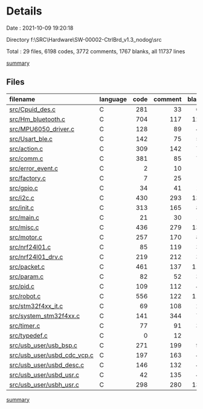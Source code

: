 # Details

Date : 2021-10-09 19:20:18

Directory f:\SRC\Hardware\SW-00002-CtrlBrd_v1.3_nodog\src

Total : 29 files,  6198 codes, 3772 comments, 1767 blanks, all 11737 lines

[summary](results.md)

## Files
| filename | language | code | comment | blank | total |
| :--- | :--- | ---: | ---: | ---: | ---: |
| [src/Cpuid_des.c](/src/Cpuid_des.c) | C | 281 | 33 | 60 | 374 |
| [src/Hm_bluetooth.c](/src/Hm_bluetooth.c) | C | 704 | 117 | 120 | 941 |
| [src/MPU6050_driver.c](/src/MPU6050_driver.c) | C | 128 | 89 | 41 | 258 |
| [src/Usart_ble.c](/src/Usart_ble.c) | C | 142 | 75 | 50 | 267 |
| [src/action.c](/src/action.c) | C | 309 | 142 | 72 | 523 |
| [src/comm.c](/src/comm.c) | C | 381 | 85 | 73 | 539 |
| [src/error_event.c](/src/error_event.c) | C | 2 | 10 | 7 | 19 |
| [src/factory.c](/src/factory.c) | C | 7 | 25 | 4 | 36 |
| [src/gpio.c](/src/gpio.c) | C | 34 | 41 | 10 | 85 |
| [src/i2c.c](/src/i2c.c) | C | 430 | 293 | 134 | 857 |
| [src/init.c](/src/init.c) | C | 313 | 165 | 86 | 564 |
| [src/main.c](/src/main.c) | C | 21 | 30 | 12 | 63 |
| [src/misc.c](/src/misc.c) | C | 436 | 279 | 132 | 847 |
| [src/motor.c](/src/motor.c) | C | 257 | 170 | 88 | 515 |
| [src/nrf24l01.c](/src/nrf24l01.c) | C | 85 | 119 | 35 | 239 |
| [src/nrf24l01_drv.c](/src/nrf24l01_drv.c) | C | 219 | 212 | 32 | 463 |
| [src/packet.c](/src/packet.c) | C | 461 | 137 | 119 | 717 |
| [src/param.c](/src/param.c) | C | 82 | 52 | 33 | 167 |
| [src/pid.c](/src/pid.c) | C | 109 | 112 | 42 | 263 |
| [src/robot.c](/src/robot.c) | C | 556 | 122 | 115 | 793 |
| [src/stm32f4xx_it.c](/src/stm32f4xx_it.c) | C | 69 | 108 | 22 | 199 |
| [src/system_stm32f4xx.c](/src/system_stm32f4xx.c) | C | 141 | 344 | 71 | 556 |
| [src/timer.c](/src/timer.c) | C | 77 | 91 | 38 | 206 |
| [src/typedef.c](/src/typedef.c) | C | 0 | 12 | 2 | 14 |
| [src/usb_user/usb_bsp.c](/src/usb_user/usb_bsp.c) | C | 271 | 199 | 99 | 569 |
| [src/usb_user/usbd_cdc_vcp.c](/src/usb_user/usbd_cdc_vcp.c) | C | 197 | 163 | 46 | 406 |
| [src/usb_user/usbd_desc.c](/src/usb_user/usbd_desc.c) | C | 146 | 132 | 45 | 323 |
| [src/usb_user/usbd_usr.c](/src/usb_user/usbd_usr.c) | C | 42 | 135 | 40 | 217 |
| [src/usb_user/usbh_usr.c](/src/usb_user/usbh_usr.c) | C | 298 | 280 | 139 | 717 |

[summary](results.md)